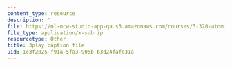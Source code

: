 ```yaml
---
content_type: resource
description: ''
file: https://ol-ocw-studio-app-qa.s3.amazonaws.com/courses/3-320-atomistic-computer-modeling-of-materials-sma-5107-spring-2005/1c3f2025f91a5fa3905bb3d24fafd31a_tynCH4dosA8.vtt
file_type: application/x-subrip
resourcetype: Other
title: 3play caption file
uid: 1c3f2025-f91a-5fa3-905b-b3d24fafd31a
---
```

